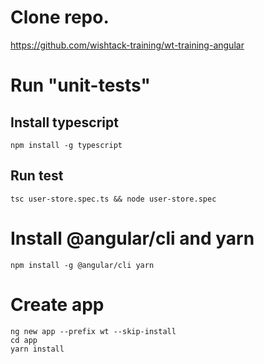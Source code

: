 
# Clone repo.
https://github.com/wishtack-training/wt-training-angular

# Run "unit-tests"

## Install typescript
```
npm install -g typescript
```

## Run test
```
tsc user-store.spec.ts && node user-store.spec
```

# Install @angular/cli and yarn
```
npm install -g @angular/cli yarn 
```

# Create app
```
ng new app --prefix wt --skip-install
cd app
yarn install
```
